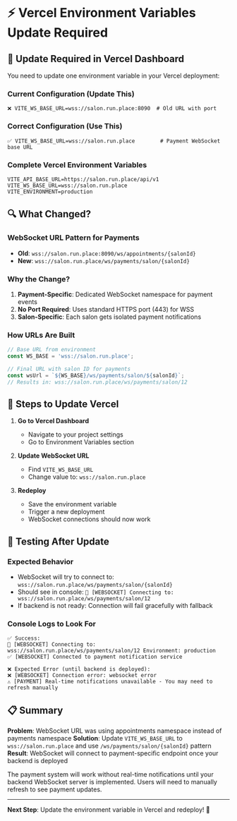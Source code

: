 # ⚡ Vercel Environment Variables Update Required

## 🔧 **Update Required in Vercel Dashboard**

You need to update one environment variable in your Vercel deployment:

### **Current Configuration (Update This)**
```env
❌ VITE_WS_BASE_URL=wss://salon.run.place:8090  # Old URL with port
```

### **Correct Configuration (Use This)**
```env
✅ VITE_WS_BASE_URL=wss://salon.run.place        # Payment WebSocket base URL
```

### **Complete Vercel Environment Variables**
```env
VITE_API_BASE_URL=https://salon.run.place/api/v1
VITE_WS_BASE_URL=wss://salon.run.place
VITE_ENVIRONMENT=production
```

## 🔍 **What Changed?**

### **WebSocket URL Pattern for Payments**
- **Old**: `wss://salon.run.place:8090/ws/appointments/{salonId}`
- **New**: `wss://salon.run.place/ws/payments/salon/{salonId}`

### **Why the Change?**
1. **Payment-Specific**: Dedicated WebSocket namespace for payment events
2. **No Port Required**: Uses standard HTTPS port (443) for WSS
3. **Salon-Specific**: Each salon gets isolated payment notifications

### **How URLs Are Built**
```typescript
// Base URL from environment
const WS_BASE = 'wss://salon.run.place';

// Final URL with salon ID for payments
const wsUrl = `${WS_BASE}/ws/payments/salon/${salonId}`;
// Results in: wss://salon.run.place/ws/payments/salon/12
```

## 🚀 **Steps to Update Vercel**

1. **Go to Vercel Dashboard**
   - Navigate to your project settings
   - Go to Environment Variables section

2. **Update WebSocket URL**
   - Find `VITE_WS_BASE_URL`
   - Change value to: `wss://salon.run.place`

3. **Redeploy**
   - Save the environment variable
   - Trigger a new deployment
   - WebSocket connections should now work

## 🧪 **Testing After Update**

### **Expected Behavior**
- WebSocket will try to connect to: `wss://salon.run.place/ws/payments/salon/{salonId}`
- Should see in console: `🔌 [WEBSOCKET] Connecting to: wss://salon.run.place/ws/payments/salon/12`
- If backend is not ready: Connection will fail gracefully with fallback

### **Console Logs to Look For**
```
✅ Success:
🔌 [WEBSOCKET] Connecting to: wss://salon.run.place/ws/payments/salon/12 Environment: production
✅ [WEBSOCKET] Connected to payment notification service

❌ Expected Error (until backend is deployed):
❌ [WEBSOCKET] Connection error: websocket error
⚠️ [PAYMENT] Real-time notifications unavailable - You may need to refresh manually
```

## 📋 **Summary**

**Problem**: WebSocket URL was using appointments namespace instead of payments namespace
**Solution**: Update `VITE_WS_BASE_URL` to `wss://salon.run.place` and use `/ws/payments/salon/{salonId}` pattern
**Result**: WebSocket will connect to payment-specific endpoint once your backend is deployed

The payment system will work without real-time notifications until your backend WebSocket server is implemented. Users will need to manually refresh to see payment updates.

---

**Next Step**: Update the environment variable in Vercel and redeploy! 🚀